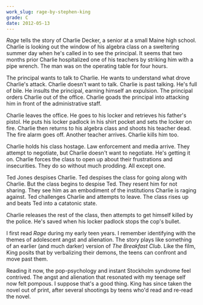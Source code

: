 ```yaml
---
work_slug: rage-by-stephen-king
grade: C
date: 2012-05-13
---
```


_Rage_ tells the story of Charlie Decker, a senior at a small Maine high school. Charlie is looking out the window of his algebra class on a sweltering summer day when he's called in to see the principal. It seems that two months prior Charlie hospitalized one of his teachers by striking him with a pipe wrench. The man was on the operating table for four hours.

The principal wants to talk to Charlie. He wants to understand what drove Charlie's attack. Charlie doesn't want to talk. Charlie is past talking. He's full of bile. He insults the principal, earning himself an expulsion. The principal orders Charlie out of the office. Charlie goads the principal into attacking him in front of the administrative staff.

Charlie leaves the office. He goes to his locker and retrieves his father's pistol. He puts his locker padlock in his shirt pocket and sets the locker on fire. Charlie then returns to his algebra class and shoots his teacher dead. The fire alarm goes off. Another teacher arrives. Charlie kills him too.

Charlie holds his class hostage. Law enforcement and media arrive. They attempt to negotiate, but Charlie doesn't want to negotiate. He's getting it on. Charlie forces the class to open up about their frustrations and insecurities. They do so without much prodding. All except one.

Ted Jones despises Charlie. Ted despises the class for going along with Charlie. But the class begins to despise Ted. They resent him for not sharing. They see him as an embodiment of the institutions Charlie is raging against. Ted challenges Charlie and attempts to leave. The class rises up and beats Ted into a catatonic state.

Charlie releases the rest of the class, then attempts to get himself killed by the police. He's saved when his locker padlock stops the cop's bullet.

I first read _Rage_ during my early teen years. I remember identifying with the themes of adolescent angst and alienation. The story plays like something of an earlier (and much darker) version of _The Breakfast Club_. Like the film, King posits that by verbalizing their demons, the teens can confront and move past them.

Reading it now, the pop-psychology and instant Stockholm syndrome feel contrived. The angst and alienation that resonated with my teenage self now felt pompous. I suppose that's a good thing. King has since taken the novel out of print, after several shootings by teens who'd read and re-read the novel.
